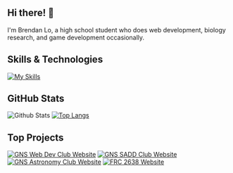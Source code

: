 ## Hi there! 👋

I'm Brendan Lo, a high school student who does web development, biology research, and game development occasionally. 

## Skills & Technologies

[![My Skills](https://skillicons.dev/icons?i=react,html,css,js,git,github,python,java,C#,C&perline=10)](https://skillicons.dev)

## GitHub Stats

![Github Stats](https://github-readme-stats.vercel.app/api?username=patriotsbreeze&show_icons=true&theme=radical)
[![Top Langs](https://github-readme-stats.vercel.app/api/top-langs/?username=patriotsbreeze&layout=compact&theme=dark)](https://github.com/anuraghazra/github-readme-stats)

## Top Projects

[![GNS Web Dev Club Website](https://github-readme-stats.vercel.app/api/pin/?username=patriotsbreeze&repo=gnswebdev&theme=dark)](https://github.com/patriotsbreeze/gnswebdev)
[![GNS SADD Club Website](https://github-readme-stats.vercel.app/api/pin/?username=patriotsbreeze&repo=gns-sadd&theme=dark)](https://github.com/patriotsbreeze/gns-sadd)
[![GNS Astronomy Club Website](https://github-readme-stats.vercel.app/api/pin/?username=patriotsbreeze&repo=gns-astronomy&theme=dark)](https://github.com/patriotsbreeze/gns-astronomy)
[![FRC 2638 Website](https://github-readme-stats.vercel.app/api/pin/?username=thereidfleish&repo=2638-website&theme=dark)](https://github.com/thereidfleish/2638-website)




